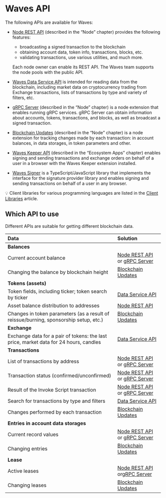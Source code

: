 # Waves API

The following APIs are available for Waves:

* [Node REST API](/en/waves-node/node-api/) (described in the “Node” chapter) provides the following features:
   * broadcasting a signed transaction to the blockchain
   * obtaining account data, token info, transactions, blocks, etc.
   * validating transactions, use various utilities, and much more.

   Each node owner can enable its REST API. The Waves team supports the node pools with the public API.

* [Waves Data Service API](/en/building-apps/waves-api-and-sdk/waves-data-service-api) is intended for reading data from the blockchain, including market data on cryptocurrency trading from Exchange transactions, lists of transactions by type and variety of filters, etc.

* [gRPC Server](/en/waves-node/extensions/grpc-server/) (described in the “Node” chapter) is a node extension that enables running gRPC services. gRPC Server can obtain information about accounts, tokens, transactions, and blocks, as well as broadcast a signed transaction.

* [Blockchain Updates](/en/waves-node/extensions/blockchain-updates) (described in the “Node” chapter) is a node extension for tracking changes made by each transaction: in account balances, in data storages, in token parameters and other.

* [Waves Keeper API](/en/ecosystem/waves-keeper/waves-keeper-api) (described in the “Ecosystem Apps” chapter) enables signing and sending transactions and exchange orders on behalf of a user in a browser with the Waves Keeper extension installed.

* [Waves Signer](/en/building-apps/waves-api-and-sdk/client-libraries/signer) is a TypeScript/JavaScript library that implements the interface for the signature provider library and enables signing and sending transactions on behalf of a user in any browser.

:bulb: Client libraries for various programming languages are listed in the [Client Libraries](/en/building-apps/waves-api-and-sdk/client-libraries/) article.

## Which API to use

Different APIs are suitable for getting different blockchain data.

| Data | Solution |
| :--- | :--- |
| **Balances** | |
| Current account balance | [Node REST API](/en/waves-node/node-api/) or [gRPC Server](/en/waves-node/extensions/grpc-server/) |
| Changing the balance by blockchain height | [Blockchain Updates](/en/waves-node/extensions/blockchain-updates) |
| **Tokens (assets)** | |
| Token fields, including ticker; token search by ticker | [Data Service API](/en/building-apps/waves-api-and-sdk/waves-data-service-api) |
| Asset balance distribution to addresses | [Node REST API](/en/waves-node/node-api/) |
| Changes in token parameters (as a result of reissue/burning, sponsorship setup, etc.) | [Blockchain Updates](/en/waves-node/extensions/blockchain-updates) |
| **Exchange** | |
| Exchange data for a pair of tokens: the last price, market data for 24 hours, candles | [Data Service API](/en/building-apps/waves-api-and-sdk/waves-data-service-api) |
| **Transactions** | |
| List of transactions by address | [Node REST API](/en/waves-node/node-api/) or [gRPC Server](/en/waves-node/extensions/grpc-server/) |
| Transaction status (confirmed/unconfirmed) | [Node REST API](/en/waves-node/node-api/) or [gRPC Server](/en/waves-node/extensions/grpc-server/) |
| Result of the Invoke Script transaction | [Node REST API](/en/waves-node/node-api/) or [gRPC Server](/en/waves-node/extensions/grpc-server/) |
| Search for transactions by type and filters | [Data Service API](/en/building-apps/waves-api-and-sdk/waves-data-service-api) |
| Changes performed by each transaction | [Blockchain Updates](/en/waves-node/extensions/blockchain-updates) |
| **Entries in account data storages** | |
| Current record values | [Node REST API](/en/waves-node/node-api/) or [gRPC Server](/en/waves-node/extensions/grpc-server/) |
| Changing entries | [Blockchain Updates](/en/waves-node/extensions/blockchain-updates) |
| **Lease** | |
| Active leases | [Node REST API](/en/waves-node/node-api/) or[gRPC Server](/en/waves-node/extensions/grpc-server/) |
| Changing leases | [Blockchain Updates](/en/waves-node/extensions/blockchain-updates) |
